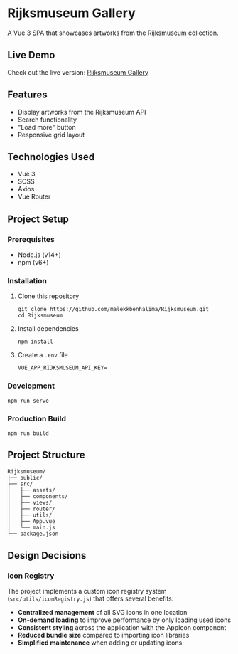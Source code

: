 # Rijksmuseum Gallery

A Vue 3 SPA that showcases artworks from the Rijksmuseum collection.

## Live Demo

Check out the live version: [Rijksmuseum Gallery](https://rijksmuseum-app.netlify.app/)

## Features

- Display artworks from the Rijksmuseum API
- Search functionality
- "Load more" button
- Responsive grid layout

## Technologies Used

- Vue 3
- SCSS
- Axios
- Vue Router

## Project Setup

### Prerequisites

- Node.js (v14+)
- npm (v6+)

### Installation

1. Clone this repository
   ```
   git clone https://github.com/malekkbenhalima/Rijksmuseum.git
   cd Rijksmuseum
   ```

2. Install dependencies
   ```
   npm install
   ```

3. Create a `.env` file
   ```
   VUE_APP_RIJKSMUSEUM_API_KEY=
   ```

### Development

```
npm run serve
```

### Production Build

```
npm run build
```

## Project Structure

```
Rijksmuseum/
├── public/
├── src/
│   ├── assets/
│   ├── components/
│   ├── views/
│   ├── router/
│   ├── utils/
│   ├── App.vue
│   └── main.js
└── package.json
```

## Design Decisions

### Icon Registry

The project implements a custom icon registry system (`src/utils/iconRegistry.js`) that offers several benefits:

- **Centralized management** of all SVG icons in one location
- **On-demand loading** to improve performance by only loading used icons
- **Consistent styling** across the application with the AppIcon component
- **Reduced bundle size** compared to importing icon libraries
- **Simplified maintenance** when adding or updating icons 